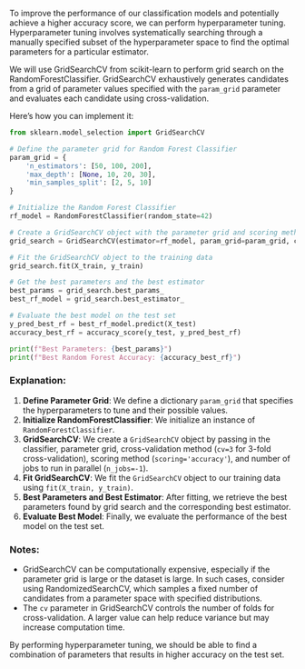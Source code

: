 To improve the performance of our classification models and potentially achieve a higher accuracy score, we can perform hyperparameter tuning. Hyperparameter tuning involves systematically searching through a manually specified subset of the hyperparameter space to find the optimal parameters for a particular estimator.

We will use GridSearchCV from scikit-learn to perform grid search on the RandomForestClassifier. GridSearchCV exhaustively generates candidates from a grid of parameter values specified with the `param_grid` parameter and evaluates each candidate using cross-validation.

Here’s how you can implement it:

```python
from sklearn.model_selection import GridSearchCV

# Define the parameter grid for Random Forest Classifier
param_grid = {
    'n_estimators': [50, 100, 200],
    'max_depth': [None, 10, 20, 30],
    'min_samples_split': [2, 5, 10]
}

# Initialize the Random Forest Classifier
rf_model = RandomForestClassifier(random_state=42)

# Create a GridSearchCV object with the parameter grid and scoring method
grid_search = GridSearchCV(estimator=rf_model, param_grid=param_grid, cv=3, scoring='accuracy', n_jobs=-1)

# Fit the GridSearchCV object to the training data
grid_search.fit(X_train, y_train)

# Get the best parameters and the best estimator
best_params = grid_search.best_params_
best_rf_model = grid_search.best_estimator_

# Evaluate the best model on the test set
y_pred_best_rf = best_rf_model.predict(X_test)
accuracy_best_rf = accuracy_score(y_test, y_pred_best_rf)

print(f"Best Parameters: {best_params}")
print(f"Best Random Forest Accuracy: {accuracy_best_rf}")
```

### Explanation:

1. **Define Parameter Grid**: We define a dictionary `param_grid` that specifies the hyperparameters to tune and their possible values.
2. **Initialize RandomForestClassifier**: We initialize an instance of `RandomForestClassifier`.
3. **GridSearchCV**: We create a `GridSearchCV` object by passing in the classifier, parameter grid, cross-validation method (`cv=3` for 3-fold cross-validation), scoring method (`scoring='accuracy'`), and number of jobs to run in parallel (`n_jobs=-1`).
4. **Fit GridSearchCV**: We fit the `GridSearchCV` object to our training data using `fit(X_train, y_train)`.
5. **Best Parameters and Best Estimator**: After fitting, we retrieve the best parameters found by grid search and the corresponding best estimator.
6. **Evaluate Best Model**: Finally, we evaluate the performance of the best model on the test set.

### Notes:
- GridSearchCV can be computationally expensive, especially if the parameter grid is large or the dataset is large. In such cases, consider using RandomizedSearchCV, which samples a fixed number of candidates from a parameter space with specified distributions.
- The `cv` parameter in GridSearchCV controls the number of folds for cross-validation. A larger value can help reduce variance but may increase computation time.

By performing hyperparameter tuning, we should be able to find a combination of parameters that results in higher accuracy on the test set.